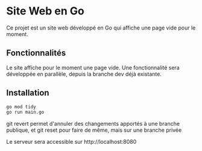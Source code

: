 # Site Web en Go

Ce projet est un site web développé en Go qui affiche une page vide pour le moment. 

## Fonctionnalités

Le site affiche pour le moment une page vide. Une fonctionnalité sera développée en parallèle, depuis la branche dev déjà existante.

## Installation

```bash
go mod tidy
go run main.go
```

git revert permet d'annuler des changements apportés à une branche publique, et git reset pour faire de même, mais sur une branche privée

Le serveur sera accessible sur http://localhost:8080

